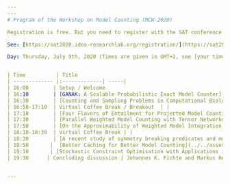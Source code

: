 ```yaml
---
---
# Program of the Workshop on Model Counting (MCW-2020)

Registration is free. But you need to register with the SAT conference for login credentials.

See: [https://sat2020.idea-researchlab.org/registration/](https://sat2020.idea-researchlab.org/registration/)

Day: Thursday, July 9th, 2020 (Times are given in GMT+2, see [your timezone](https://everytimezone.com/s/8a562417))


| Time          | Title                                                 | Author(s)  |
| ------------- |:-------------| -----|
| 16:00        | Setup / Welcome                                                 | Johannes K. Fichte and Markus Hecher |
| 16:10        | [GANAK: A Scalable Probabilistic Exact Model Counter](../../assets/files/2020/MCW_2020_paper_4.pdf) | Shubham Sharma, Subhajit Roy, Mate Soos, and Kuldeep S. Meel |
| 16:30        | [Counting and Sampling Problems in Computational Biology](../../assets/files/2020/MCW_2020_paper_5.pdf) | Mohammed El-Kebir, Jackie Oh, Yuanyuan Qi, and Palash Sashittal|
| 16:50-17:10  | Virtual Coffee Break / Breakout  | |
| 17:10        | [Four Flavors of Entailment for Projected Model Counting](../../assets/files/2020/MCW_2020_paper_2.pdf) | Sibylle Moehle , Roberto Sebastiani, and Armin Biere |
| 17:30        | [Parallel Weighted Model Counting with Tensor Networks](../../assets/files/2020/MCW_2020_paper_1.pdf) | Jeffrey M. Dudek and Moshe Y. Vardi |
| 17:50        | [On the Approximability of Weighted Model Integration on DNF Structures](../../assets/files/2020/MCW_2020_paper_8.pdf) | Ralph Abboud , İsmail İlkan Ceylan and Radoslav Dimitrov |
| 18:10-18:30  | Virtual Coffee Break | |
| 18:30        | [A recent study of symmetry breaking predicates and model counting](../../assets/files/2020/MCW_2020_paper_6.pdf) | Wenxi Wang, Alyas Almaawi, Muhammad Usman, Kaiyuan Wang, Kuldeep S. Meel, and Sarfraz Khurshid |
| 18:50       |  [Better Caching for Better Model Counting](../../assets/files/2020/MCW_2020_paper_10.pdf) | Jeroen G. Rook, Anna L. D. Latour, Holger H. Hoos, and Siegfried Nijssen|
| 19:10       | [Stochastic Constraint Optimisation with Applications in Network Analysis](../../assets/files/2020/MCW_2020_paper_7.pdf)  | Anna L. D. Latour, Behrouz Babaki, Daniel Fokkinga, Marie Anastacio, Holger Hoos, and Siegfried Nijssen|
| 19:30      | Concluding discussion | Johannes K. Fichte and Markus Hecher |


---
```

